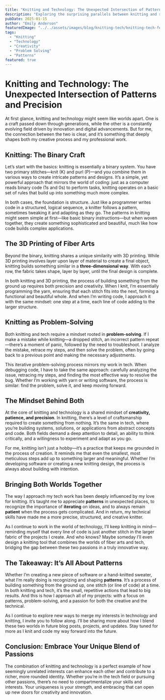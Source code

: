 ```yaml
---
title: "Knitting and Technology: The Unexpected Intersection of Patterns and Precision"
description: "Exploring the surprising parallels between knitting and software development, where binary systems, pattern recognition, and iterative problem-solving connect these seemingly different worlds."
pubDate: 2025-01-15
author: "Emily Anderson"
featuredImage: "../../assets/images/blog/knitting-tech/knitting-tech-featured.jpg"
tags:
  - "Knitting"
  - "Technology"
  - "Creativity"
  - "Problem Solving"
  - "Patterns"
featured: true
---
```


# Knitting and Technology: The Unexpected Intersection of Patterns and Precision

At first glance, knitting and technology might seem like worlds apart. One is a craft passed down through generations, while the other is a constantly evolving field driven by innovation and digital advancements. But for me, the connection between the two is clear, and it’s something that deeply shapes both my creative process and my professional work.

## Knitting: The Binary Craft

Let’s start with the basics: knitting is essentially a binary system. You have two primary stitches—knit (K) and purl (P)—and you combine them in various ways to create intricate patterns and designs. It’s a simple, yet powerful approach that mirrors the world of coding: just as a computer reads binary code (1s and 0s) to perform tasks, knitting operates on a basic set of rules that build up into something much more complex.

In both cases, the foundation is structure. Just like a programmer writes code in a structured, logical sequence, a knitter follows a pattern, sometimes tweaking it and adapting as they go. The patterns in knitting might seem simple at first—like basic binary instructions—but when woven together, they create something sophisticated and beautiful, much like how code builds complex applications.

## The 3D Printing of Fiber Arts

Beyond the binary, knitting shares a unique similarity with 3D printing. While 3D printing involves layer upon layer of material to create a final object, knitting builds something similar in a **three-dimensional way**. With each row, the fabric takes shape, layer by layer, until the final design is complete.

In both knitting and 3D printing, the process of building something from the ground up requires both precision and creativity. When I knit, I’m essentially programming the yarn, ensuring that each stitch fits into the next, forming a functional and beautiful whole. And when I’m writing code, I approach it with the same mindset: one step at a time, each line of code adding to the larger structure.

## Knitting as Problem-Solving

Both knitting and tech require a mindset rooted in **problem-solving**. If I make a mistake while knitting—a dropped stitch, an incorrect pattern repeat—there’s a moment of panic, followed by the need to troubleshoot. I analyze the mistake, retrace my steps, and then solve the problem, often by going back to a previous point and making the necessary adjustments.

This iterative problem-solving process mirrors my work in tech. When debugging code, I have to take the same approach: carefully analyzing the issue, retracing my steps, and finding the most effective way to resolve the bug. Whether I’m working with yarn or writing software, the process is similar: find the problem, solve it, and keep moving forward.

## The Mindset Behind Both

At the core of knitting and technology is a shared mindset of **creativity, patience, and precision**. In knitting, there’s a level of craftsmanship required to create something from nothing. It’s the same in tech, where you’re building systems, solutions, or applications from abstract concepts and code. Both fields demand a deep attention to detail, an ability to think critically, and a willingness to experiment and adapt as you go.

For me, knitting isn’t just a hobby—it’s a practice that keeps me grounded in the process of creation. It reminds me that even the smallest, most meticulous steps add up to something larger and meaningful. Whether I’m developing software or creating a new knitting design, the process is always about building with intention.

## Bringing Both Worlds Together

The way I approach my tech work has been deeply influenced by my love for knitting. It’s taught me to appreciate **patterns** in unexpected places, to recognize the importance of **iterating** on ideas, and to always remain **patient** when the process gets complicated. And in return, my technical skills have made me a more precise, structured, and creative knitter.

As I continue to work in the world of technology, I’ll keep knitting in mind—reminding myself that every line of code is just another stitch in the larger fabric of the projects I create. And who knows? Maybe someday I’ll even design a knitting tool that combines the worlds of fiber arts and tech, bridging the gap between these two passions in a truly innovative way.

## The Takeaway: It’s All About Patterns

Whether I’m creating a new piece of software or a hand-knitted sweater, what I’m really doing is recognizing and shaping **patterns**. It’s a process of building something from the ground up, one stitch (or line of code) at a time. In both knitting and tech, it’s the small, repetitive actions that lead to big results. And this is how I approach all of my projects: with a focus on patterns, problem-solving, and a passion for both the creative and the technical.

As I continue to explore new ways to merge my interests in technology and knitting, I invite you to follow along. I’ll be sharing more about how I blend these two worlds in future blog posts, projects, and updates. Stay tuned for more as I knit and code my way forward into the future.

## Conclusion: Embrace Your Unique Blend of Passions

The combination of knitting and technology is a perfect example of how seemingly unrelated interests can enhance each other and contribute to a richer, more rounded identity. Whether you’re in the tech field or pursuing other passions, there’s no need to compartmentalize your skills and interests. Your uniqueness is your strength, and embracing that can open up new doors for creativity and innovation.
